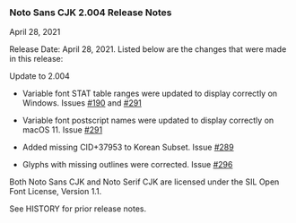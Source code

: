 ### Noto Sans CJK 2.004 Release Notes
April 28, 2021

Release Date: April 28, 2021.
Listed below are the changes that were made in this release:

Update to 2.004

- Variable font STAT table ranges were updated to display correctly on Windows. Issues [#190](https://github.com/googlefonts/noto-cjk/issues/190) and [#291](https://github.com/adobe-fonts/source-han-sans/issues/289)

- Variable font postscript names were updated to display correctly on macOS 11. Issue [#291](https://github.com/adobe-fonts/source-han-sans/issues/289)

- Added missing CID+37953 to Korean Subset. Issue [#289](https://github.com/adobe-fonts/source-han-sans/issues/289)

- Glyphs with missing outlines were corrected. Issue [#296](https://github.com/adobe-fonts/source-han-sans/issues/296)


Both Noto Sans CJK and Noto Serif CJK are licensed under the SIL Open Font License, Version 1.1.

See HISTORY for prior release notes.
